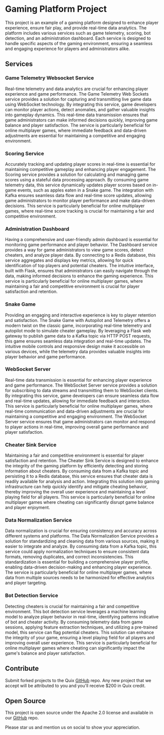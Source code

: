 # Gaming Platform Project

This project is an example of a gaming platform designed to enhance player experience, ensure fair play, and provide real-time data analytics. The platform includes various services such as game telemetry, scoring, bot detection, and an administration dashboard. Each service is designed to handle specific aspects of the gaming environment, ensuring a seamless and engaging experience for players and administrators alike.

## Services

### Game Telemetry Websocket Service

Real-time telemetry and data analytics are crucial for enhancing player experience and game performance. The Game Telemetry Web Sockets service provides a solution for capturing and transmitting live game data using WebSocket technology. By integrating this service, game developers can monitor player actions, detect anomalies, and gather valuable insights into gameplay dynamics. This real-time data transmission ensures that game administrators can make informed decisions quickly, improving game balance and player satisfaction. The service is particularly beneficial for online multiplayer games, where immediate feedback and data-driven adjustments are essential for maintaining a competitive and engaging environment.

### Scoring Service

Accurately tracking and updating player scores in real-time is essential for maintaining competitive gameplay and enhancing player engagement. The Scoring service provides a solution for calculating and managing game scores using a stateful data processing approach. By consuming game telemetry data, this service dynamically updates player scores based on in-game events, such as apples eaten in a Snake game. The integration with Kafka ensures seamless data flow and real-time score updates, allowing game administrators to monitor player performance and make data-driven decisions. This service is particularly beneficial for online multiplayer games, where real-time score tracking is crucial for maintaining a fair and competitive environment.

### Administration Dashboard

Having a comprehensive and user-friendly admin dashboard is essential for monitoring game performance and player behavior. The Dashboard service provides a way for game administrators to view game scores, detect cheaters, and analyze player data. By connecting to a Redis database, this service aggregates and displays key metrics, allowing for quick identification of top players and potential cheaters. The intuitive interface, built with Flask, ensures that administrators can easily navigate through the data, making informed decisions to enhance the gaming experience. This service is particularly beneficial for online multiplayer games, where maintaining a fair and competitive environment is crucial for player satisfaction and retention.

### Snake Game

Providing an engaging and interactive experience is key to player retention and satisfaction. The Snake Game with Autopilot and Telemetry offers a modern twist on the classic game, incorporating real-time telemetry and autopilot mode to simulate cheater gameplay. By leveraging a Flask web gateway to publish game data to a Kafka topic via HTTP POST requests, this game ensures seamless data integration and real-time updates. The intuitive mobile controls and responsive design make it accessible on various devices, while the telemetry data provides valuable insights into player behavior and game performance.

### WebSocket Server

Real-time data transmission is essential for enhancing player experience and game performance. The WebSocket Server service provides a solution for subscribing to data streams and transmitting them to WebSocket clients. By integrating this service, game developers can ensure seamless data flow and real-time updates, allowing for immediate feedback and interaction. This service is particularly beneficial for online multiplayer games, where real-time communication and data-driven adjustments are crucial for maintaining a competitive and engaging environment. The WebSocket Server service ensures that game administrators can monitor and respond to player actions in real-time, improving overall game performance and player satisfaction.

### Cheater Sink Service

Maintaining a fair and competitive environment is essential for player satisfaction and retention. The Cheater Sink Service is designed to enhance the integrity of the gaming platform by efficiently detecting and storing information about cheaters. By consuming data from a Kafka topic and persisting it to a Redis database, this service ensures that cheater data is readily available for analysis and action. Integrating this solution into gaming infrastructure can help quickly identify and mitigate cheating behavior, thereby improving the overall user experience and maintaining a level playing field for all players. This service is particularly beneficial for online multiplayer games where cheating can significantly disrupt game balance and player enjoyment.

### Data Normalization Service

Data normalization is crucial for ensuring consistency and accuracy across different systems and platforms. The Data Normalization Service provides a solution for standardizing and cleaning data from various sources, making it easier to integrate and analyze. By consuming data from a Kafka topic, this service could apply normalization techniques to ensure consistent data formats, removing duplicates, and correct inconsistencies. This standardization is essential for building a comprehensive player profile, enabling data-driven decision-making and enhancing player experience. The service is particularly beneficial for online multiplayer games, where data from multiple sources needs to be harmonized for effective analytics and player targeting.

### Bot Detection Service

Detecting cheaters is crucial for maintaining a fair and competitive environment. This bot detection service leverages a machine learning model to analyze player behavior in real-time, identifying patterns indicative of bot and cheater activity. By consuming telemetry data from game sessions, applying feature extraction techniques, and utilizing a pre-trained model, this service can flag potential cheaters. This solution can enhance the integrity of your game, ensuring a level playing field for all players and improving overall user experience. This service is particularly beneficial for online multiplayer games where cheating can significantly impact the game's balance and player satisfaction.

## Contribute

Submit forked projects to the Quix [GitHub](https://github.com/quixio/quix-samples) repo. Any new project that we accept will be attributed to you and you'll receive $200 in Quix credit.

## Open Source

This project is open source under the Apache 2.0 license and available in our [GitHub](https://github.com/quixio/quix-samples) repo.

Please star us and mention us on social to show your appreciation.